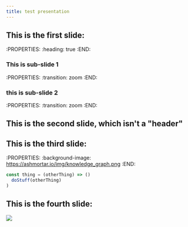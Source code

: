 ```yaml
---
title: test presentation
---
```


## This is the first slide:
:PROPERTIES:
:heading: true
:END:
### This is sub-slide 1
:PROPERTIES:
:transition: zoom 
:END:
### this is sub-slide 2
:PROPERTIES:
:transition: zoom 
:END:
## This is the second slide, which isn't a "header"
## This is the third slide:
:PROPERTIES:
:background-image: https://ashmortar.io/img/knowledge_graph.png
:END:

```javascript
const thing = (otherThing) => ()
  doStuff(otherThing)
)
```
## This is the fourth slide:
<img src="https://ashmortar.io/img/knowledge_graph.png" />
